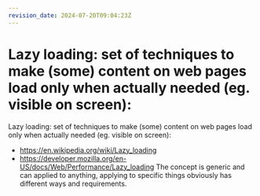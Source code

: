 ```yaml
---
revision_date: 2024-07-20T09:04:23Z
---
```

# Lazy loading: set of techniques to make (some) content on web pages load only when actually needed (eg. visible on screen):
Lazy loading: set of techniques to make (some) content on web pages load only when actually needed (eg. visible on screen):
* https://en.wikipedia.org/wiki/Lazy_loading
* https://developer.mozilla.org/en-US/docs/Web/Performance/Lazy_loading
The concept is generic and can applied to anything, applying to specific things obviously has different ways and requirements.
